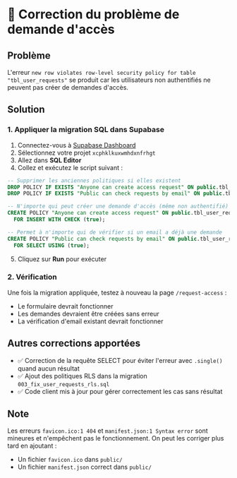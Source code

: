 # 🔧 Correction du problème de demande d'accès

## Problème
L'erreur `new row violates row-level security policy for table "tbl_user_requests"` se produit car les utilisateurs non authentifiés ne peuvent pas créer de demandes d'accès.

## Solution

### 1. Appliquer la migration SQL dans Supabase

1. Connectez-vous à [Supabase Dashboard](https://supabase.com/dashboard)
2. Sélectionnez votre projet `xcphklkuxwmhdxnfrhgt`
3. Allez dans **SQL Editor**
4. Collez et exécutez le script suivant :

```sql
-- Supprimer les anciennes politiques si elles existent
DROP POLICY IF EXISTS "Anyone can create access request" ON public.tbl_user_requests;
DROP POLICY IF EXISTS "Public can check requests by email" ON public.tbl_user_requests;

-- N'importe qui peut créer une demande d'accès (même non authentifié)
CREATE POLICY "Anyone can create access request" ON public.tbl_user_requests
  FOR INSERT WITH CHECK (true);

-- Permet à n'importe qui de vérifier si un email a déjà une demande
CREATE POLICY "Public can check requests by email" ON public.tbl_user_requests
  FOR SELECT USING (true);
```

5. Cliquez sur **Run** pour exécuter

### 2. Vérification

Une fois la migration appliquée, testez à nouveau la page `/request-access` :
- Le formulaire devrait fonctionner
- Les demandes devraient être créées sans erreur
- La vérification d'email existant devrait fonctionner

## Autres corrections apportées

- ✅ Correction de la requête SELECT pour éviter l'erreur avec `.single()` quand aucun résultat
- ✅ Ajout des politiques RLS dans la migration `003_fix_user_requests_rls.sql`
- ✅ Code client mis à jour pour gérer correctement les cas sans résultat

## Note

Les erreurs `favicon.ico:1 404` et `manifest.json:1 Syntax error` sont mineures et n'empêchent pas le fonctionnement. On peut les corriger plus tard en ajoutant :
- Un fichier `favicon.ico` dans `public/`
- Un fichier `manifest.json` correct dans `public/`

